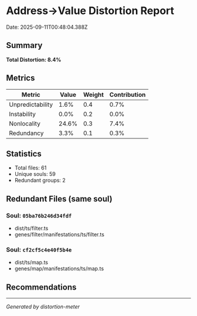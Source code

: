 # Address→Value Distortion Report

Date: 2025-09-11T00:48:04.388Z

## Summary

**Total Distortion: 8.4%**

## Metrics

| Metric | Value | Weight | Contribution |
|--------|-------|--------|-------------|
| Unpredictability | 1.6% | 0.4 | 0.7% |
| Instability | 0.0% | 0.2 | 0.0% |
| Nonlocality | 24.6% | 0.3 | 7.4% |
| Redundancy | 3.3% | 0.1 | 0.3% |

## Statistics

- Total files: 61
- Unique souls: 59
- Redundant groups: 2

## Redundant Files (same soul)


### Soul: `05ba76b246d34fdf`
- dist/ts/filter.ts
- genes/filter/manifestations/ts/filter.ts

### Soul: `cf2cf5c4e40f5b4e`
- dist/ts/map.ts
- genes/map/manifestations/ts/map.ts

## Recommendations


---
*Generated by distortion-meter*
